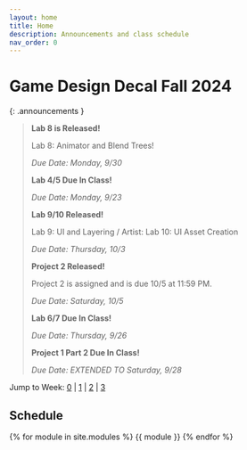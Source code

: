 ```yaml
---
layout: home
title: Home
description: Announcements and class schedule
nav_order: 0
---
```


# Game Design Decal Fall 2024

{: .announcements }
> **Lab 8 is Released!**
>
> Lab 8: Animator and Blend Trees!
>
> *Due Date: Monday, 9/30*
>
> **Lab 4/5 Due In Class!**
>
> *Due Date: Monday, 9/23*
>
> **Lab 9/10 Released!**
>
> Lab 9: UI and Layering / Artist: Lab 10: UI Asset Creation
>
> *Due Date: Thursday, 10/3*
> 
> **Project 2 Released!**
>
> Project 2 is assigned and is due 10/5 at 11:59 PM.
>
> *Due Date: Saturday, 10/5*
>
> **Lab 6/7 Due In Class!**
>
> *Due Date: Thursday, 9/26*
>
> **Project 1 Part 2 Due In Class!**
>
> *Due Date: EXTENDED TO Saturday, 9/28*

Jump to Week: [0](#week-0) \| [1](#week-1) \| [2](#week-2) \| [3](#week-3)

<!-- \| [2](#week-2) \| [3](#week-3) \| [4](#week-4) \| [5](#week-5) \| [6](#week-6) \| [7](#week-7) \| [8](#week-8) \| [9](#week-9) \| [10](#week-10) \| [11](#week-11) \| [12](#week-12) \| [13](#week-13) \| [14](#week-14) -->
## Schedule

{% for module in site.modules %}
{{ module }}
{% endfor %}

[Lab 0: Setup Unity]: ./pages/labs/lab0/lab0
[Lab 1]: ./pages/labs/lab1/lab1
[Lab 2]: ./pages/labs/lab2/lab2
[Lab 3]: ./pages/labs/lab3/lab3
[Lab 4]: ./pages/labs/lab4/lab4
[Lab 5]: ./pages/labs/lab5/lab5
[Lab 6]: ./pages/labs/lab6/lab6
[Lab 7]: ./pages/labs/lab7/lab7
[Lab 8]: ./pages/labs/lab8/lab8
[Lab 9]: ./pages/labs/lab9/lab9
[Lab 10]: ./pages/labs/lab10/lab10
[Lab 11]: ./pages/labs/lab11/lab11
[Lab 12]: ./pages/labs/lab12/lab12
[Lab 13]: ./pages/labs/lab13/lab13
[Lab 14]: ./pages/labs/lab14/lab14
[Lab 15]: ./pages/labs/lab15/lab15
[Lab 16]: ./pages/labs/lab16/lab16
[Lab 17]: ./pages/labs/lab17/lab17
[Project 1]: ./pages/projects/Projects
[Project 2]: ./pages/projects/project2/project2
[Project 3]: ./pages/projects/project3/project3

[form]: https://forms.gle/WrDUcRKpRqHvDXwA7

[Apply]: https://tinyurl.com/fa24gddapp


